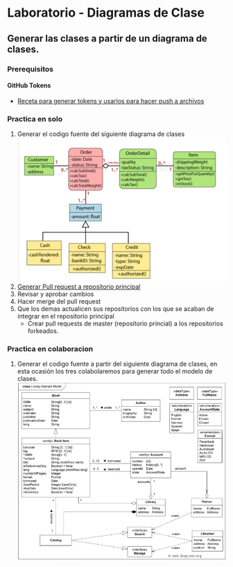 # Laboratorio - Diagramas de Clase
## Generar las clases a partir de un diagrama de clases.

### Prerequisitos

#### GitHub Tokens
- [Receta para generar tokens y usarlos para hacer push a archivos](https://docs.github.com/en/authentication/keeping-your-account-and-data-secure/creating-a-personal-access-token)

### Practica en solo

1. Generar el codigo fuente del siguiente diagrama de clases
![Order System](/images/diagrama-clase-01.PNG "Diagrama de clases inicial")
2. [Generar Pull request a repositorio principal](https://github.com/JoeStark37/class-diagram-lab)
3. Revisar y aprobar cambios
4. Hacer merge del pull request
5. Que los demas actualicen sus repositorios con los que se acaban de integrar en el repositorio principal
    - Crear pull requests de master (repositorio princial) a los repositorios forkeados.

### Practica en colaboracion

1. Generar el codigo fuente a partir del siguiente diagrama de clases, en esta ocasión los tres colabolaremos para generar todo el modelo de clases.
![Library system](/images/diagrama-clase-02.png "Diagrama de clase biblioteca")
